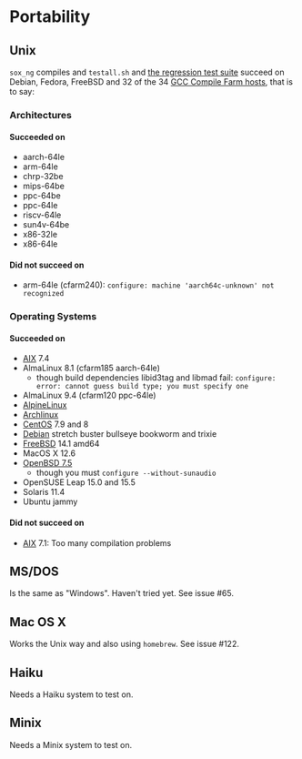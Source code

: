 # Portability

## Unix

`sox_ng` compiles and `testall.sh` and
[the regression test suite](Testing#regression-tests) succeed
on Debian, Fedora, FreeBSD and 32 of the 34
[GCC Compile Farm hosts](https://portal.cfarm.net/machines/list),
that is to say:

### Architectures

#### Succeeded on

* aarch-64le
* arm-64le
* chrp-32be
* mips-64be
* ppc-64be
* ppc-64le
* riscv-64le
* sun4v-64be
* x86-32le
* x86-64le

#### Did not succeed on

* arm-64le (cfarm240):  `configure: machine 'aarch64c-unknown' not recognized`

### Operating Systems

#### Succeeded on

* [AIX](Distro-AIX) 7.4
* AlmaLinux 8.1 (cfarm185 aarch-64le)
  * though build dependencies libid3tag and libmad fail: `configure: error: cannot guess build type; you must specify one`
* AlmaLinux 9.4 (cfarm120 ppc-64le)
* [AlpineLinux](Distro-Alpine)
* [Archlinux](Distro-Arch)
* [CentOS](Distro-CentOS) 7.9 and 8
* [Debian](Distro-Debian) stretch buster bullseye bookworm and trixie
* [FreeBSD](Distro-FreeBSD) 14.1 amd64
* MacOS X 12.6
* [OpenBSD 7.5](Distro-OpenBSD)
  * though you must `configure --without-sunaudio`
* OpenSUSE Leap 15.0 and 15.5
* Solaris 11.4
* Ubuntu jammy

#### Did not succeed on

* [AIX](Distro-AIX) 7.1: Too many compilation problems

## MS/DOS

Is the same as "Windows". Haven't tried yet.
See issue #65.

## Mac OS X

Works the Unix way and also using `homebrew`.
See issue #122.

## Haiku

Needs a Haiku system to test on.

## Minix

Needs a Minix system to test on.
